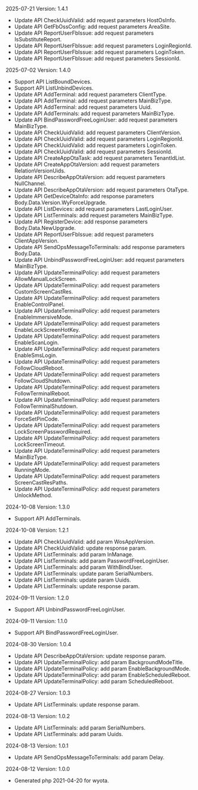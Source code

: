 2025-07-21 Version: 1.4.1
- Update API CheckUuidValid: add request parameters HostOsInfo.
- Update API GetFbOssConfig: add request parameters AreaSite.
- Update API ReportUserFbIssue: add request parameters IsSubstituteReport.
- Update API ReportUserFbIssue: add request parameters LoginRegionId.
- Update API ReportUserFbIssue: add request parameters LoginToken.
- Update API ReportUserFbIssue: add request parameters SessionId.


2025-07-02 Version: 1.4.0
- Support API ListBoundDevices.
- Support API ListUnbindDevices.
- Update API AddTerminal: add request parameters ClientType.
- Update API AddTerminal: add request parameters MainBizType.
- Update API AddTerminal: add request parameters Uuid.
- Update API AddTerminals: add request parameters MainBizType.
- Update API BindPasswordFreeLoginUser: add request parameters MainBizType.
- Update API CheckUuidValid: add request parameters ClientVersion.
- Update API CheckUuidValid: add request parameters LoginRegionId.
- Update API CheckUuidValid: add request parameters LoginToken.
- Update API CheckUuidValid: add request parameters SessionId.
- Update API CreateAppOtaTask: add request parameters TenantIdList.
- Update API CreateAppOtaVersion: add request parameters RelationVersionUids.
- Update API DescribeAppOtaVersion: add request parameters NullChannel.
- Update API DescribeAppOtaVersion: add request parameters OtaType.
- Update API GetDeviceOtaInfo: add response parameters Body.Data.Version.WyForceUpgrade.
- Update API ListDevices: add request parameters LastLoginUser.
- Update API ListTerminals: add request parameters MainBizType.
- Update API RegisterDevice: add response parameters Body.Data.NewUpgrade.
- Update API ReportUserFbIssue: add request parameters ClientAppVersion.
- Update API SendOpsMessageToTerminals: add response parameters Body.Data.
- Update API UnbindPasswordFreeLoginUser: add request parameters MainBizType.
- Update API UpdateTerminalPolicy: add request parameters AllowManualLockScreen.
- Update API UpdateTerminalPolicy: add request parameters CustomScreenCastRes.
- Update API UpdateTerminalPolicy: add request parameters EnableControlPanel.
- Update API UpdateTerminalPolicy: add request parameters EnableImmersiveMode.
- Update API UpdateTerminalPolicy: add request parameters EnableLockScreenHotKey.
- Update API UpdateTerminalPolicy: add request parameters EnableScanLogin.
- Update API UpdateTerminalPolicy: add request parameters EnableSmsLogin.
- Update API UpdateTerminalPolicy: add request parameters FollowCloudReboot.
- Update API UpdateTerminalPolicy: add request parameters FollowCloudShutdown.
- Update API UpdateTerminalPolicy: add request parameters FollowTerminalReboot.
- Update API UpdateTerminalPolicy: add request parameters FollowTerminalShutdown.
- Update API UpdateTerminalPolicy: add request parameters ForceSetPinCode.
- Update API UpdateTerminalPolicy: add request parameters LockScreenPasswordRequired.
- Update API UpdateTerminalPolicy: add request parameters LockScreenTimeout.
- Update API UpdateTerminalPolicy: add request parameters MainBizType.
- Update API UpdateTerminalPolicy: add request parameters RunningMode.
- Update API UpdateTerminalPolicy: add request parameters ScreenCastResPaths.
- Update API UpdateTerminalPolicy: add request parameters UnlockMethod.


2024-10-08 Version: 1.3.0
- Support API AddTerminals.


2024-10-08 Version: 1.2.1
- Update API CheckUuidValid: add param WosAppVersion.
- Update API CheckUuidValid: update response param.
- Update API ListTerminals: add param InManage.
- Update API ListTerminals: add param PasswordFreeLoginUser.
- Update API ListTerminals: add param WithBindUser.
- Update API ListTerminals: update param SerialNumbers.
- Update API ListTerminals: update param Uuids.
- Update API ListTerminals: update response param.


2024-09-11 Version: 1.2.0
- Support API UnbindPasswordFreeLoginUser.


2024-09-11 Version: 1.1.0
- Support API BindPasswordFreeLoginUser.


2024-08-30 Version: 1.0.4
- Update API DescribeAppOtaVersion: update response param.
- Update API UpdateTerminalPolicy: add param BackgroundModeTitle.
- Update API UpdateTerminalPolicy: add param EnableBackgroundMode.
- Update API UpdateTerminalPolicy: add param EnableScheduledReboot.
- Update API UpdateTerminalPolicy: add param ScheduledReboot.


2024-08-27 Version: 1.0.3
- Update API ListTerminals: update response param.


2024-08-13 Version: 1.0.2
- Update API ListTerminals: add param SerialNumbers.
- Update API ListTerminals: add param Uuids.


2024-08-13 Version: 1.0.1
- Update API SendOpsMessageToTerminals: add param Delay.


2024-08-12 Version: 1.0.0
- Generated php 2021-04-20 for wyota.

